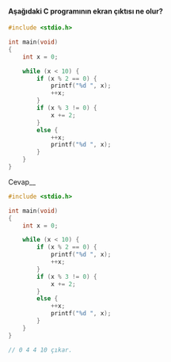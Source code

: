 #### Aşağıdaki C programının ekran çıktısı ne olur?

```c
#include <stdio.h>

int main(void)
{
	int x = 0;

	while (x < 10) {
		if (x % 2 == 0) {
			printf("%d ", x);
			++x;
		}
		if (x % 3 != 0) {
			x += 2;
		}
		else {
			++x;
			printf("%d ", x);
		}
	}
}
```
Cevap__

```c
#include <stdio.h>

int main(void)
{
	int x = 0;

	while (x < 10) {
		if (x % 2 == 0) {
			printf("%d ", x);
			++x;
		}
		if (x % 3 != 0) {
			x += 2;
		}
		else {
			++x;
			printf("%d ", x);
		}
	}
}

// 0 4 4 10 çıkar.
```